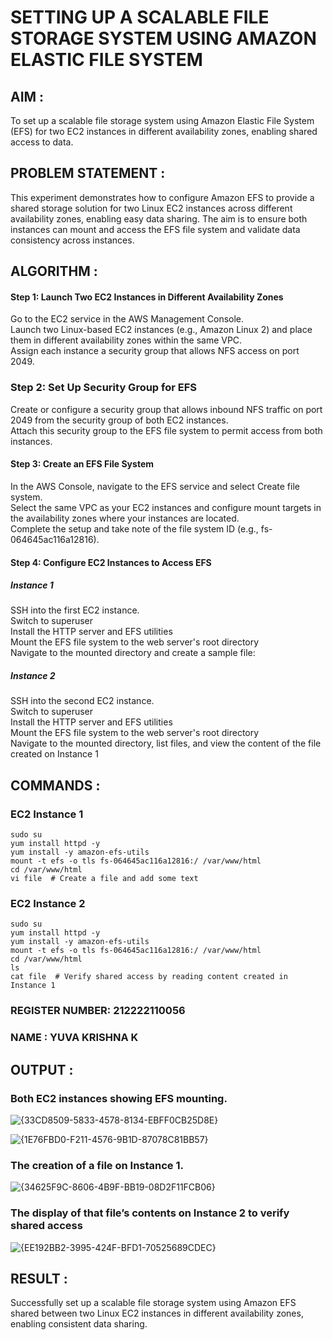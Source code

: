 # SETTING UP A SCALABLE FILE STORAGE SYSTEM USING AMAZON ELASTIC FILE SYSTEM
 
## AIM :
To set up a scalable file storage system using Amazon Elastic File System (EFS) for two EC2 instances in different availability zones, enabling shared access to data.

## PROBLEM STATEMENT :
This experiment demonstrates how to configure Amazon EFS to provide a shared storage solution for two Linux EC2 instances across different availability zones, enabling easy data sharing. The aim is to ensure both instances can mount and access the EFS file system and validate data consistency across instances.

## ALGORITHM :

#### Step 1: Launch Two EC2 Instances in Different Availability Zones
Go to the EC2 service in the AWS Management Console.</BR>
Launch two Linux-based EC2 instances (e.g., Amazon Linux 2) and place them in different availability zones within the same VPC.</BR>
Assign each instance a security group that allows NFS access on port 2049.</BR>

### Step 2: Set Up Security Group for EFS
Create or configure a security group that allows inbound NFS traffic on port 2049 from the security group of both EC2 instances.</BR>
Attach this security group to the EFS file system to permit access from both instances.</BR>

#### Step 3: Create an EFS File System
In the AWS Console, navigate to the EFS service and select Create file system.</BR>
Select the same VPC as your EC2 instances and configure mount targets in the availability zones where your instances are located.</BR>
Complete the setup and take note of the file system ID (e.g., fs-064645ac116a12816).</BR>

#### Step 4: Configure EC2 Instances to Access EFS

##### Instance 1</BR>
SSH into the first EC2 instance.</BR>
Switch to superuser</BR>
Install the HTTP server and EFS utilities</BR>
Mount the EFS file system to the web server's root directory</BR>
Navigate to the mounted directory and create a sample file:

##### Instance 2
SSH into the second EC2 instance.</BR>
Switch to superuser</BR>
Install the HTTP server and EFS utilities</BR>
Mount the EFS file system to the web server's root directory</BR>
Navigate to the mounted directory, list files, and view the content of the file created on Instance 1</BR>

## COMMANDS :

### EC2 Instance 1
```
sudo su
yum install httpd -y
yum install -y amazon-efs-utils
mount -t efs -o tls fs-064645ac116a12816:/ /var/www/html
cd /var/www/html
vi file  # Create a file and add some text
```

### EC2 Instance 2
```
sudo su
yum install httpd -y
yum install -y amazon-efs-utils
mount -t efs -o tls fs-064645ac116a12816:/ /var/www/html
cd /var/www/html
ls
cat file  # Verify shared access by reading content created in Instance 1
```
### REGISTER NUMBER: 212222110056
### NAME : YUVA KRISHNA K

## OUTPUT :

### Both EC2 instances showing EFS mounting. 
![{33CD8509-5833-4578-8134-EBFF0CB25D8E}](https://github.com/user-attachments/assets/f5b52ed3-eb2d-490e-82a5-62a2cf281aa5)

![{1E76FBD0-F211-4576-9B1D-87078C81BB57}](https://github.com/user-attachments/assets/bfd92e79-6b09-45a8-bbf8-e92a96fea7fc)

### The creation of a file on Instance 1.
![{34625F9C-8606-4B9F-BB19-08D2F11FCB06}](https://github.com/user-attachments/assets/63ac874c-c40d-4c56-82e8-743d36f4cca5)

### The display of that file’s contents on Instance 2 to verify shared access
![{EE192BB2-3995-424F-BFD1-70525689CDEC}](https://github.com/user-attachments/assets/1f3e20a3-ace8-49c4-961b-faf48ca08a2f)

## RESULT :
Successfully set up a scalable file storage system using Amazon EFS shared between two Linux EC2 instances in different availability zones, enabling consistent data sharing.
 
  



